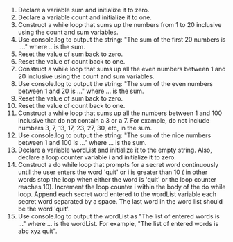 1. Declare a variable sum and initialize it to zero.
2. Declare a variable count and initialize it to one.
3. Construct a while loop that sums up the numbers from 1 to 20 inclusive using the count and sum variables.
4. Use console.log to output the string: "The sum of the first 20 numbers is ...." where .. is the sum.
5. Reset the value of sum back to zero.
6. Reset the value of count back to one.
7. Construct a while loop that sums up all the even numbers between 1 and 20 inclusive using the count and sum variables.
8. Use console.log to output the string: "The sum of the even numbers between 1 and 20 is ..." where ... is the sum.
9. Reset the value of sum back to zero.
10. Reset the value of count back to one.
11. Construct a while loop that sums up all the numbers between 1 and 100 inclusive that do not contain a 3 or a 7. For example, do not include numbers 3, 7, 13, 17, 23, 27, 30, etc, in the sum.
12. Use console.log to output the string: "The sum of the nice numbers between 1 and 100 is ..." where ... is the sum.
13. Declare a variable wordList and initialize it to the empty string.  Also, declare a loop counter variable i and initialize it to zero.
14. Construct a do while loop that prompts for a secret word continuously until the user enters the word 'quit' or i is greater than 10 ( in other words stop the loop when either the word is 'quit' or the loop counter reaches 10). Increment the loop counter i within the body of the do while loop. Append each secret word entered to the wordList variable each secret word separated by a space. The last word in the word list should be the word 'quit'.
15. Use console.log to output the wordList as "The list of entered words is ..." where ... is the wordList. For example, "The list of entered words is abc xyz quit".